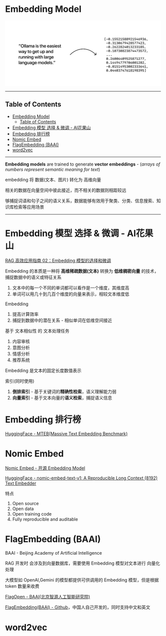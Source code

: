 # Embedding Model

![](Pics/embedding001.svg)

---

## Table of Contents

- [Embedding Model](#embedding-model)
  - [Table of Contents](#table-of-contents)
- [Embedding 模型 选择 \& 微调 - AI花果山](#embedding-模型-选择--微调---ai花果山)
- [Embedding 排行榜](#embedding-排行榜)
- [Nomic Embed](#nomic-embed)
- [FlagEmbedding (BAAI)](#flagembedding-baai)
- [word2vec](#word2vec)

---

**Embedding models** are trained to generate **vector embeddings** - (*arrays of numbers represent semantic meaning for text*)

embedding 将 数据(文本、图片) 转化为 高维向量

相关的数据在向量空间中彼此接近，而不相关的数据则相距较远

够捕捉词语和句子之间的语义关系，数据能够有效用于聚类、分类、信息搜索、知识库检索等应用场景

---

# Embedding 模型 选择 & 微调 - AI花果山

[RAG 高效应用指南 02：Embedding 模型的选择和微调](https://mp.weixin.qq.com/s/UiU-NdoqlZzWxyS6fwsl4A)

Embedding 的本质是一种将 **高维稀疏数据(文本)** 转换为 **低维稠密向量** 的技术，捕捉数据中的语义或特征关系
1. 文本中的每一个不同的单词都可以看作是一个维度，其维度高
2. 单词可以用几十到几百个维度的向量来表示，相较文本维度低

<!-- ![](Pics/rag014.webp) -->

Embedding
1. 提高计算效率
2. 捕捉到数据中的潜在关系 - 相似单词在低维空间接近

基于 文本相似性 的 文本处理任务
1. 内容审核
2. 意图分析
3. 情感分析
4. 推荐系统

Embedding 是文本的固定长度数值表示

索引(同时使用)
1. **倒排索引** - 基于关键词的**精确性检索**，语义理解能力弱
2. **向量索引** - 基于文本向量的**语义检索**，捕捉语义信息






# Embedding 排行榜

[HuggingFace - MTEB(Massive Text Embedding Benchmark)](https://huggingface.co/spaces/mteb/leaderboard)


# Nomic Embed

[Nomic Embed - 开源 Embedding Model](https://blog.nomic.ai/posts/nomic-embed-text-v1)

[HuggingFace - nomic-embed-text-v1: A Reproducible Long Context (8192) Text Embedder](https://huggingface.co/nomic-ai/nomic-embed-text-v1)

特点
1. Open source
2. Open data
3. Open training code
4. Fully reproducible and auditable


# FlagEmbedding (BAAI)

BAAI - Beijing Academy of Artificial Intelligence

RAG 开发时 会涉及到向量数据库，需要使用 Embedding 模型对文本进行 向量化 处理

大模型如 OpenAI,Gemini 的模型都提供可供调用的 Embedding 模型，但是根据 token 数量来收费

[FlagOpen - BAAI(北京智源人工智能研究院)](https://flagopen.baai.ac.cn/#/home)

[FlagEmbedding(BAAI) - Github](https://github.com/FlagOpen/FlagEmbedding)，中国人自己开发的，同时支持中文和英文


# word2vec


